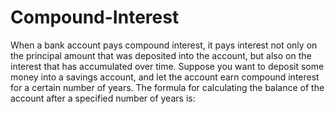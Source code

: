 # Compound-Interest
When a bank account pays compound interest, it pays interest not only on the principal amount
that was deposited into the account, but also on the interest that has accumulated over time.
Suppose you want to deposit some money into a savings account, and let the account earn
compound interest for a certain number of years. The formula for calculating the balance of the
account after a specified number of years is:
